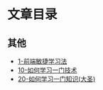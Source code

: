 # 文章目录

## 其他
- [1-前端敏捷学习法](学习方法/1-前端敏捷学习法.md)
- [10-如何学习一门技术](./10-如何学习一门技术)
- [20-如何学习一门知识(大圣)](./20-如何学习一门知识(大圣))

